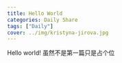 ```yaml
---
title: Hello World
categories: Daily Share
tags: ["Daily"]
cover: ../img/kristyna-jirova.jpg
---
```


Hello world!
虽然不是第一篇只是占个位